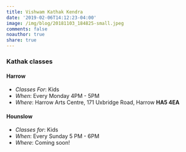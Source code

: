 ```yaml
---
title: Vishwam Kathak Kendra
date: '2019-02-06T14:12:23-04:00'
image: /img/blog/20181103_184825-small.jpeg
comments: false
noauthor: true
share: true
---
```



### Kathak classes



#### Harrow

- _Classes For_: Kids
- _When_: Every Monday 4PM - 5PM
- _Where_: Harrow Arts Centre, 171 Uxbridge Road, Harrow **HA5 4EA**



#### Hounslow

- _Classes for_: Kids
- _When_: Every Sunday 5 PM - 6PM
- _Where_: Coming soon!
